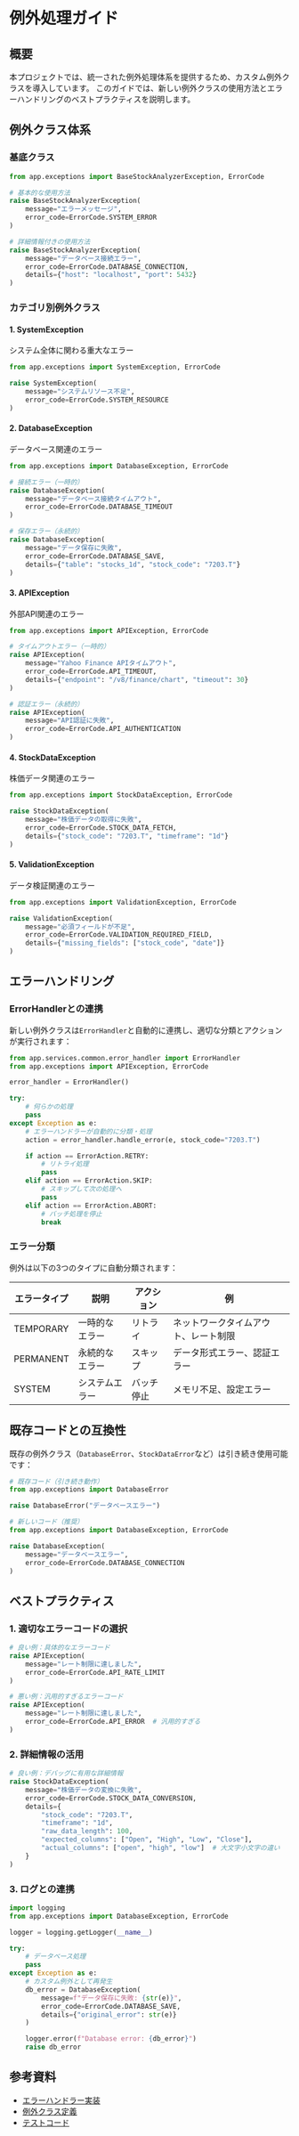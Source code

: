 # 例外処理ガイド

## 概要

本プロジェクトでは、統一された例外処理体系を提供するため、カスタム例外クラスを導入しています。
このガイドでは、新しい例外クラスの使用方法とエラーハンドリングのベストプラクティスを説明します。

## 例外クラス体系

### 基底クラス

```python
from app.exceptions import BaseStockAnalyzerException, ErrorCode

# 基本的な使用方法
raise BaseStockAnalyzerException(
    message="エラーメッセージ",
    error_code=ErrorCode.SYSTEM_ERROR
)

# 詳細情報付きの使用方法
raise BaseStockAnalyzerException(
    message="データベース接続エラー",
    error_code=ErrorCode.DATABASE_CONNECTION,
    details={"host": "localhost", "port": 5432}
)
```

### カテゴリ別例外クラス

#### 1. SystemException
システム全体に関わる重大なエラー

```python
from app.exceptions import SystemException, ErrorCode

raise SystemException(
    message="システムリソース不足",
    error_code=ErrorCode.SYSTEM_RESOURCE
)
```

#### 2. DatabaseException
データベース関連のエラー

```python
from app.exceptions import DatabaseException, ErrorCode

# 接続エラー（一時的）
raise DatabaseException(
    message="データベース接続タイムアウト",
    error_code=ErrorCode.DATABASE_TIMEOUT
)

# 保存エラー（永続的）
raise DatabaseException(
    message="データ保存に失敗",
    error_code=ErrorCode.DATABASE_SAVE,
    details={"table": "stocks_1d", "stock_code": "7203.T"}
)
```

#### 3. APIException
外部API関連のエラー

```python
from app.exceptions import APIException, ErrorCode

# タイムアウトエラー（一時的）
raise APIException(
    message="Yahoo Finance APIタイムアウト",
    error_code=ErrorCode.API_TIMEOUT,
    details={"endpoint": "/v8/finance/chart", "timeout": 30}
)

# 認証エラー（永続的）
raise APIException(
    message="API認証に失敗",
    error_code=ErrorCode.API_AUTHENTICATION
)
```

#### 4. StockDataException
株価データ関連のエラー

```python
from app.exceptions import StockDataException, ErrorCode

raise StockDataException(
    message="株価データの取得に失敗",
    error_code=ErrorCode.STOCK_DATA_FETCH,
    details={"stock_code": "7203.T", "timeframe": "1d"}
)
```

#### 5. ValidationException
データ検証関連のエラー

```python
from app.exceptions import ValidationException, ErrorCode

raise ValidationException(
    message="必須フィールドが不足",
    error_code=ErrorCode.VALIDATION_REQUIRED_FIELD,
    details={"missing_fields": ["stock_code", "date"]}
)
```

## エラーハンドリング

### ErrorHandlerとの連携

新しい例外クラスは`ErrorHandler`と自動的に連携し、適切な分類とアクションが実行されます：

```python
from app.services.common.error_handler import ErrorHandler
from app.exceptions import APIException, ErrorCode

error_handler = ErrorHandler()

try:
    # 何らかの処理
    pass
except Exception as e:
    # エラーハンドラーが自動的に分類・処理
    action = error_handler.handle_error(e, stock_code="7203.T")

    if action == ErrorAction.RETRY:
        # リトライ処理
        pass
    elif action == ErrorAction.SKIP:
        # スキップして次の処理へ
        pass
    elif action == ErrorAction.ABORT:
        # バッチ処理を停止
        break
```

### エラー分類

例外は以下の3つのタイプに自動分類されます：

| エラータイプ | 説明 | アクション | 例 |
|-------------|------|-----------|---|
| TEMPORARY | 一時的なエラー | リトライ | ネットワークタイムアウト、レート制限 |
| PERMANENT | 永続的なエラー | スキップ | データ形式エラー、認証エラー |
| SYSTEM | システムエラー | バッチ停止 | メモリ不足、設定エラー |

## 既存コードとの互換性

既存の例外クラス（`DatabaseError`、`StockDataError`など）は引き続き使用可能です：

```python
# 既存コード（引き続き動作）
from app.exceptions import DatabaseError

raise DatabaseError("データベースエラー")

# 新しいコード（推奨）
from app.exceptions import DatabaseException, ErrorCode

raise DatabaseException(
    message="データベースエラー",
    error_code=ErrorCode.DATABASE_CONNECTION
)
```

## ベストプラクティス

### 1. 適切なエラーコードの選択

```python
# 良い例：具体的なエラーコード
raise APIException(
    message="レート制限に達しました",
    error_code=ErrorCode.API_RATE_LIMIT
)

# 悪い例：汎用的すぎるエラーコード
raise APIException(
    message="レート制限に達しました",
    error_code=ErrorCode.API_ERROR  # 汎用的すぎる
)
```

### 2. 詳細情報の活用

```python
# 良い例：デバッグに有用な詳細情報
raise StockDataException(
    message="株価データの変換に失敗",
    error_code=ErrorCode.STOCK_DATA_CONVERSION,
    details={
        "stock_code": "7203.T",
        "timeframe": "1d",
        "raw_data_length": 100,
        "expected_columns": ["Open", "High", "Low", "Close"],
        "actual_columns": ["open", "high", "low"]  # 大文字小文字の違い
    }
)
```

### 3. ログとの連携

```python
import logging
from app.exceptions import DatabaseException, ErrorCode

logger = logging.getLogger(__name__)

try:
    # データベース処理
    pass
except Exception as e:
    # カスタム例外として再発生
    db_error = DatabaseException(
        message=f"データ保存に失敗: {str(e)}",
        error_code=ErrorCode.DATABASE_SAVE,
        details={"original_error": str(e)}
    )

    logger.error(f"Database error: {db_error}")
    raise db_error
```

## 参考資料

- [エラーハンドラー実装](../app/services/common/error_handler.py)
- [例外クラス定義](../app/exceptions.py)
- [テストコード](../tests/unit/test_exceptions.py)
